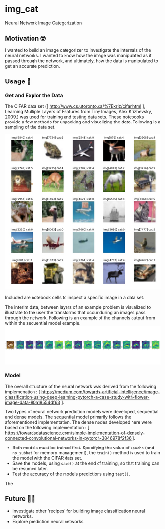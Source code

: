 # img_cat

Neural Network Image Categorization

## Motivation 🤓

I wanted to build an image categorizer to investigate the internals of the neural networks. I wanted to know how the image was manipulated as it passed through the network, and ultimately, how the data is manipulated to get an accurate prediction.

## Usage 📖

### Get and Explor the Data
The CIFAR data set ([ http://www.cs.utoronto.ca/%7Ekriz/cifar.html ], Learning Multiple Layers of Features from Tiny Images, Alex Krizhevsky, 2009.) was used for training and testing data sets.
These notebooks provide a few methods for unpacking and visualizing the data. 
Following is a sampling of the data set. 

![sample](sample.jpg)

Included are notebook cells to inspect a specific image in a data set.

The interim data, between layers of an example problem is visualized to illustrate to the user the transforms that occur during an images pass through the network.
Following is an example of the channels output from within the sequential model example.
![alt text](chan.jpg)

### Model
The overall structure of the neural network was derived from the following implemenation : [ https://medium.com/towards-artificial-intelligence/image-classification-using-deep-learning-pytorch-a-case-study-with-flower-image-data-80a18554df63 ].

Two types of neural network prediction models were developed, sequential and dense models.
The sequential model primarily follows the aforementioned implementation.
The dense nodes developed here were based on the following implementation : 
[ https://towardsdatascience.com/simple-implementation-of-densely-connected-convolutional-networks-in-pytorch-3846978f2f36 ].

- Both models must be trained first. Specifying the value of `epochs` (and `no_subbat` for memory management), the `train()` method is used to train the model with the CIFAR dats set.
- Save the models, using `save()` at the end of training, so that training can be resumed later.
- Test the accuracy of the models predictions using `test()`.

The

## Future 👨‍💻
- Investigate other 'recipes' for building image classification neural networks.
- Explore prediction neural networks